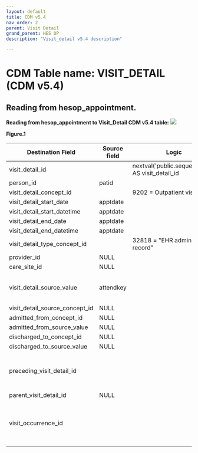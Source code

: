 ```yaml
---
layout: default
title: CDM v5.4
nav_order: 2
parent: Visit Detail
grand_parent: HES OP
description: "Visit_detail v5.4 description"

---
```



# CDM Table name: VISIT_DETAIL (CDM v5.4)

## Reading from hesop_appointment.

**Reading from hesop_appointment to Visit_Detail CDM v5.4 table:**
![](images/image3.2.12.png)

**Figure.1**

| Destination Field | Source field | Logic | Comment field |
| --- | --- | --- | --- |
| visit_detail_id |  | nextval('public.sequence_vd') AS visit_detail_id |  	Autogenerate |
| person_id | patid |  | |
| visit_detail_concept_id |  | 9202 = Outpatient visit |  |
| visit_detail_start_date | apptdate | |  |
| visit_detail_start_datetime | apptdate | |  |
| visit_detail_end_date | apptdate | |  |
| visit_detail_end_datetime | apptdate | | |
| visit_detail_type_concept_id |  | 32818 = "EHR administration record” |  |
| provider_id | NULL|  | |
| care_site_id | NULL|  |  |
| visit_detail_source_value | attendkey | | This will allow us to retrieve visit_detail_id using attendkey. |
| visit_detail_source_concept_id |NULL  |  | |
| admitted_from_concept_id |NULL |  |  |
| admitted_from_source_value | NULL|  |  |
| discharged_to_concept_id |NULL |  |  |
| discharged_to_source_value |NULL  |  |  |
| preceding_visit_detail_id |  |  | Use patid + attendkey where to get the preceding visit_detail_id if any.|
| parent_visit_detail_id | NULL |  |  |
| visit_occurrence_id |  |  | Use Patid + attendkey to retrieve visit_occurrence_id from visit_occurrence |

